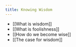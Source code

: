 ```yaml
---
title: Knowing Wisdom
---
```

- [[What is wisdom]]
- [[What is foolishness]]
- [[How do we become wise]]
- [[The case for wisdom]]

